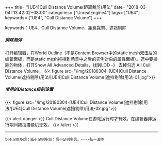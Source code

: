 +++
title= "[UE4]Cull Distance Volume(距离裁剪)用法"
date= "2018-03-04T13:42:02+08:00"
categories= ["UnrealEngine4"]
tags= ["UE4"]
keywords= ["UE4", "Cull Distance Volume"]
+++

keywords：UE4、Cull Distance Volume、距离裁剪、遮挡剔除


##### 排除物体
打开编辑器，在World Outline（不是Content Browser中的static mesh双击后的编辑面板，而是static mesh拖拽到场景中之后的实例对象的属性面板）。选中要排除的物体，打开Show All Advanced Details，找到LOD -》 去掉勾选 All Cull Distance Volume。
{{< figure src="/img/20180304-[UE4]Cull Distance Volume(遮挡剔除)用法/[UE4]Cull Distance Volume(遮挡剔除)用法-01.jpg">}}

##### 常用的Distance级别设置
{{< figure src="/img/20180304-[UE4]Cull Distance Volume(遮挡剔除)用法/[UE4]Cull Distance Volume(遮挡剔除)用法-02.jpg">}}

{{< alert danger >}}
Cull Distance Volume在游戏运行时才有效，在编辑器非运行期间拖拉摄像机无效。
{{< /alert >}}

***
`识不足则多虑；威不足则多怒；信不足则多言。----弘一法师`
